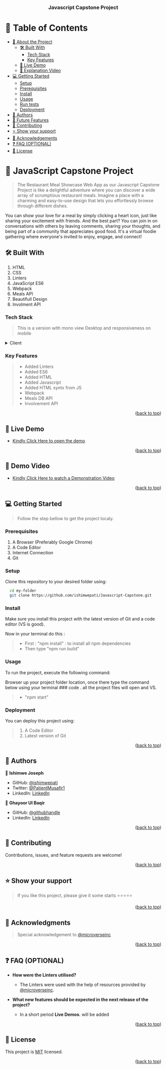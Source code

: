 <a name="readme-top"></a>

<div align="center">

<!-- MAIN HEADING -->

  <h3><b>Javascript Capstone Project</b></h3>

</div>

<!-- TABLE OF CONTENTS -->
# 📗 Table of Contents

- [📖 About the Project](#about-project)
  - [🛠 Built With](#built-with)
    - [Tech Stack](#tech-stack)
    - [Key Features](#key-features)
  - [🚀 Live Demo](#live-demo)
  - [🚀 Explanation Video](#live-demo)
- [💻 Getting Started](#getting-started)
  - [Setup](#setup)
  - [Prerequisites](#prerequisites)
  - [Install](#install)
  - [Usage](#usage)
  - [Run tests](#run-tests)
  - [Deployment](#deployment)
- [👥 Authors](#authors)
- [🔭 Future Features](#future-features)
- [🤝 Contributing](#contributing)
- [⭐️ Show your support](#support)
- [🙏 Acknowledgements](#acknowledgements)
- [❓ FAQ (OPTIONAL)](#faq)
- [📝 License](#license)

<!-- INTRO -->
# 📖 JavaScript Capstone Project <a name="about-project"></a>

> The Restaurant Meal Showcase Web App as our Javascript Capstone Project is like a delightful adventure where you can discover a wide array of scrumptious restaurant meals. Imagine a place with a charming and easy-to-use design that lets you effortlessly browse through different dishes. 

You can show your love for a meal by simply clicking a heart icon, just like sharing your excitement with friends. And the best part? You can join in on conversations with others by leaving comments, sharing your thoughts, and being part of a community that appreciates good food. It's a virtual foodie gathering where everyone's invited to enjoy, engage, and connect!

## 🛠 Built With <a name="built-with"></a>
1. HTML
2. CSS
2. Linters
3. JavaScript ES6
4. Webpack
5. Meals API
6. Beautifull Design
7. Involment API

### Tech Stack <a name="tech-stack"></a>

> This is a version with mono view Desktop and responsiveness on mobile

<details>
  <summary>Client</summary>
  <ul>
    <li><a href="https://html.com/">HTML</a></li>
    <li><a href="https://github.com/microverseinc/linters-config/tree/master/html-css-js">Linters</a></li>
    <li><a href="https://www.javascript.com/">Javascript</a></li>
  </ul>
</details>

<!-- Features -->

### Key Features <a name="key-features"></a>

> - Added Linters
> - Added ES6
> - Added HTML
> - Added Javascript
> - Added HTML syntx from JS
> - Webpack 
> - Meals DB API
> - Involvement API

<p align="right">(<a href="#readme-top">back to top</a>)</p>

<!-- LIVE DEMO -->

## 🚀 Live Demo <a name="live-demo" target="_blank"></a>

- [Kindly Click Here to open the demo ](https://lively-scone-268aa3.netlify.app/)

<p align="right">(<a href="#readme-top">back to top</a>)</p>

<!-- VIDEO DEMO -->

## 🚀 Demo Video <a name="live-demo" target="_blank"></a>

- [Kindly Click Here to watch a Demonstration Video ](https://drive.google.com/file/d/1y_M3XXV8NV0O5X7hnBSEsRWsrHlmVXei/view?usp=sharing)

<p align="right">(<a href="#readme-top">back to top</a>)</p>



<!-- GETTING STARTED -->

## 💻 Getting Started <a name="getting-started"></a>

> Follow the step bellow to get the project localy.
### Prerequisites

1. A Browser (Preferably Google Chrome)
2. A Code Editor
3. Internet Connection
4. Git

<!-- SETUP -->
### Setup

Clone this repository to your desired folder using:

```sh
  cd my-folder
  git clone https://github.com/ishimwepati/Javascript-Capstone.git
```
<!-- INSTALL -->

### Install

Make sure you install this project with the latest version of Git and a code editor (VS is good).

Now in your terminal do this :

> - First : "npm install" : to install all npm dependencies
> - Then type "npm run build"

### Usage

To run the project, execute the following command:

Browser up your project folder location, once there type the command below using your terminal ### code . all the project files will open and VS.

> -  "npm start"

### Deployment

You can deploy this project using:
>1.  A Code Editor
>2. Latest version of Git

<p align="right">(<a href="#readme-top">back to top</a>)</p>

<!-- AUTHORS -->
## 👥 Authors <a name="authors"></a>

👤 **Ishimwe Joseph**

- GitHub: [@ishimwepati](https://github.com/ishimwepati)
- Twitter: [@PatientMusafir1](https://twitter.com/PatientMusafir1)
- LinkedIn: [LinkedIn](https://www.linkedin.com/in/ishimwe-joseph-patient-0537b4155/)


👤 **Ghayoor Ul Baqir**

- GitHub: [@githubhandle](https://github.com/Xghayor)
- LinkedIn: [LinkedIn](https://www.linkedin.com/in/ghayoor-ul-baqir)

<p align="right">(<a href="#readme-top">back to top</a>)</p>

<!-- CONTRIBUTION -->
## 🤝 Contributing <a name="contributing"></a>

Contributions, issues, and feature requests are welcome!

<p align="right">(<a href="#readme-top">back to top</a>)</p>

<!--SUPPORT -->

## ⭐️ Show your support <a name="support"></a>

> If you like this project, please give it some starts ⭐️⭐️⭐️⭐️⭐️

<p align="right">(<a href="#readme-top">back to top</a>)</p>

<!-- ACKNOWLEDGEMENTS -->
## 🙏 Acknowledgments <a name="acknowledgements"></a>

> Special acknowledgement to [@microverseinc](https://github.com/microverseinc)

<p align="right">(<a href="#readme-top">back to top</a>)</p>

<!-- FAQS -->
## ❓ FAQ (OPTIONAL) <a name="faq"></a>

- **How were the Linters utilised?**

  - The Linters were used with the help of resources provided by [@microverseinc](https://github.com/microverseinc).

- **What new features should be expected in the next release of the project?**

  - In a short period **Live Demos**. will be added

<p align="right">(<a href="#readme-top">back to top</a>)</p>

<!-- LICENSE -->

## 📝 License <a name="license"></a>

This project is [MIT](./LICENSE) licensed.

<p align="right">(<a href="#readme-top">back to top</a>)</p>
